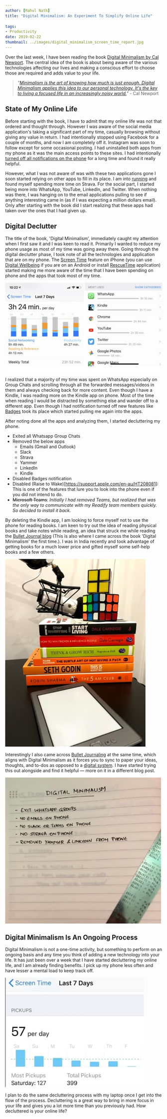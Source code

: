 ```yaml
---
author: [Rahul Nath]
title: "Digital Minimalism: An Experiment To Simplify Online Life"
  
tags: 
- Productivity
date: 2019-02-22
thumbnail: ../images/digital_minimalism_screen_time_report.jpg
---
```


Over the last week, I have been reading the book [Digital Minimalism by Cal Newport](https://amzn.to/2DSDUto). The central idea of the book is about being aware of the various technologies affecting our lives and making a conscious effort to choose those are required and adds value to your life.

> *"[Minimalism is the art of knowing how much is just enough. Digital Minimalism applies this idea to our personal technology. It's the key to living a focused life in an increasingly noisy world.](http://calnewport.com/books/digital-minimalism/)"*  - Cal Newport

## State of My Online Life

Before starting with the book, I have to admit that my online life was not that ordered and thought through. However I was aware of the social media application's taking a significant part of my time, casually browsing without giving any value in return. I had intentionally stopped using Facebook for a couple of months, and now I am completely off it. Instagram was soon to follow except for some occasional posting. I had uninstalled both apps from my phone as it was the main access points to these sites. I had intentionally [turned off all notifications on the phone](https://www.rahulpnath.com/blog/staying-organized-finding-a-system-to-manage-it-all/) for a long time and found it really helpful.

However, what I was not aware of was with these two applications gone I soon started relying on other apps to fill in its place. I am into [running](https://www.rahulpnath.com/blog/three_months_to_a_half_marathon/) and found myself spending more time on Strava. For the social part, I started being more into WhatsApp, YouTube, LinkedIn, and Twitter. When nothing was there, I was hanging on to the email applications pulling to see if anything interesting came in (as if I was expecting a million dollars email). Only after starting with the book did I start realizing that these apps had taken over the ones that I had given up. 


## Digital Declutter

The title of the book, 'Digital Minimalism', immediately caught my attention when I first saw it and I was keen to read it. Primarily I wanted to reduce my phone usage as most of my time was going away there.   Going through the digital declutter phase, I took note of all the technologies and application that are on my phone. The [Screen Time](https://support.apple.com/en-au/HT208982) feature on iPhone (you can use [Digital Wellbeing](https://play.google.com/store/apps/details?id=com.google.android.apps.wellbeing&hl=en_AU) if you are on an Android or install [RescueTime](https://www.rahulpnath.com/blog/rescue-time-track-your-time/) application) started making me more aware of the time that I have been spending on phone and the apps that took most of my time.

![Screen Time Report on Iphone](../images/digital_minimalism_screen_time_report.jpg)

I realized that a majority of my time was spent on WhatsApp especially on Group Chats and scrolling through all the forwarded messages/videos in them and always checking back for more content. Even though I have a Kindle, I was reading more on the Kindle app on phone. Most of the time when reading I would be distracted by something else and wander off to a different app. Even though I had notification turned off new features like [Badges](https://www.iphonefaq.org/archives/97932) took its place which started pulling me again into the apps.

After noting done all the apps and analyzing them, I started decluttering my phone.

- Exited all Whatsapp Group Chats
- Removed the below apps
    - Emails (Gmail and Outlook)
    - Slack
    - Strava
    - Yammer
    - LinkedIn
    - Kindle
- Disabled Badges notification
- Disabled (Raise to Wake)[https://support.apple.com/en-au/HT208081]: This is one of the features that lure you to look into the phone even if you did not intend to do.
- <s>Microsoft Teams</s>: *Initially I had removed Teams, but realized that was the only way to communicate with my Readify team members quickly. So decided to install it back.*

By deleting the Kindle app, I am looking to force myself not to use the phone for reading books. I am keen to try out the idea of reading physical books and take notes while reading, an idea that struck me while reading the [Bullet Journal blog](https://bulletjournal.com/blogs/bulletjournalist/book-log) (This is also where I came across the book 'Digital Minimalism' the first time.). I was in India recently and took advantage of getting books for a much lower price and gifted myself some self-help books and a few others.

![Books](../images/digital_minimalism_books.jpg)

Interestingly I also came across [Bullet Journaling](https://bulletjournal.com/) at the same time, which aligns with Digital Minimalism as it forces you to sync to paper your ideas, thoughts, and to-dos as opposed to a [digital system](https://www.rahulpnath.com/blog/todoist-manage-your-todo-list/). I have started trying this out alongside and find it helpful — more on it in a different blog post.

![Bullet Journal](../images/digital_minimalism_bujo.jpg)

## Digital Minimalism Is An Ongoing Process

Digital Minimalism is not a one-time activity, but something to perform on an ongoing basis and any time you think of adding a new technology into your life. It has just been over a week that I have started decluttering my online life, and I am already finding benefits. I pick up my phone less often and have lesser a mental load to keep track off. 

![Phone Pickups after Decluttering](../images/digital_minimalism_phone_pickups.jpg)


I plan to do the same decluttering process with my laptop once I get into the flow of the process. Decluttering is a great way to bring in more focus in your life and gives you a lot more time than you previously had. How decluttered is your online life?